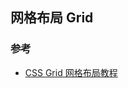 ## 网格布局 Grid

### 参考

- [CSS Grid 网格布局教程](https://www.ruanyifeng.com/blog/2019/03/grid-layout-tutorial.html)
